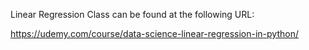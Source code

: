 Linear Regression Class can be found at the following URL:

https://udemy.com/course/data-science-linear-regression-in-python/